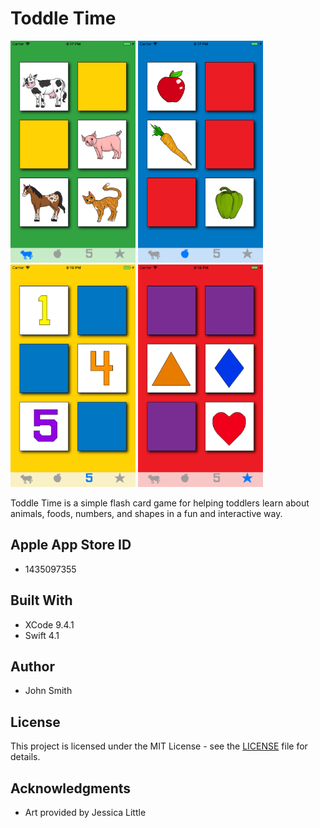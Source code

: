 # Toddle Time

<img src="ToddlerTime/View/Assets.xcassets/iPhone%208%2B%20image%201.png" width="200"> <img src="ToddlerTime/View/Assets.xcassets/iPhone%208%2B%20image%202.png" width="200"> <img src="ToddlerTime/View/Assets.xcassets/iPhone%208%2B%20image%203.png" width="200"> <img src="ToddlerTime/View/Assets.xcassets/iPhone%208%2B%20image%204.png" width="200">

Toddle Time is a simple flash card game for helping toddlers learn about animals, foods, numbers, and shapes in a fun and interactive way.

## Apple App Store ID

* 1435097355

## Built With

* XCode 9.4.1
* Swift 4.1

## Author

* John Smith

## License

This project is licensed under the MIT License - see the [LICENSE](LICENSE) file for details.

## Acknowledgments

* Art provided by Jessica Little
